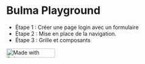 # Bulma Playground

- Étape 1 : Créer une page login avec un formulaire
- Étape 2 : Mise en place de la navigation.  
- Étape 3 : Grille et composants 


<a href="https://bulma.io">
<img src="https://bulma.io/images/made-with-bulma.png" alt="Made with Bulma" width="128" height="24">
</a>